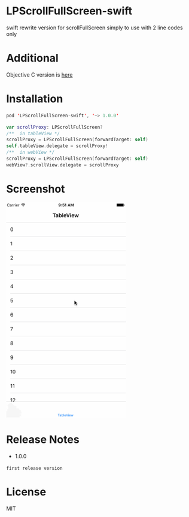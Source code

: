 # LPScrollFullScreen-swift

swift rewrite version for scrollFullScreen simply to use with 2 line codes only

# Additional

Objective C version is [here](https://github.com/litt1e-p/LPScrollFullScreen)

# Installation

```swift
pod 'LPScrollFullScreen-swift', '~> 1.0.0'
```

```swift
var scrollProxy: LPScrollFullScreen?
/**  in tableView */
scrollProxy = LPScrollFullScreen(forwardTarget: self)
self.tableView.delegate = scrollProxy!
/**  in webView */
scrollProxy = LPScrollFullScreen(forwardTarget: self)
webView?.scrollView.delegate = scrollProxy
```
# Screenshot

<img src="screenshot.gif" width=320>

# Release Notes

- 1.0.0

`first release version`

# License

MIT


